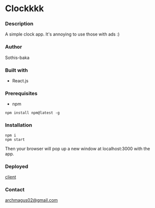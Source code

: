# Clockkkk

### Description

A simple clock app. It's annoying to use those with ads :)

### Author

Sothis-baka

### Built with

- React.js

### Prerequisites

- npm

```
npm install npm@latest -g
```

### Installation

```
npm i
npm start
```

Then your browser will pop up a new window at localhost:3000 with the app.

### Deployed

[client](https://clockkkk.herokuapp.com/)

### Contact

[archmagus02@gmail.com](mailto:archmagus02@gmail.com)
